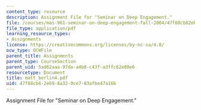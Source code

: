 ```yaml
---
content_type: resource
description: Assignment File for "Seminar on Deep Engagement."
file: /courses/mas-961-seminar-on-deep-engagement-fall-2004/47f88cb62eb98a320ce783afbe47a16b_matt_berlin4.pdf
file_type: application/pdf
learning_resource_types:
- Assignments
license: https://creativecommons.org/licenses/by-nc-sa/4.0/
ocw_type: OCWFile
parent_title: Assignments
parent_type: CourseSection
parent_uid: 5ad62aaa-97da-a4b8-c43f-a3ffc62e80e6
resourcetype: Document
title: matt_berlin4.pdf
uid: 47f88cb6-2eb9-8a32-0ce7-83afbe47a16b
---
```

Assignment File for "Seminar on Deep Engagement."